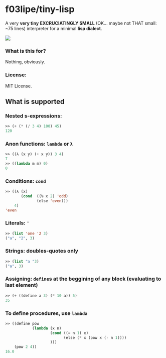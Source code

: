# f03lipe/tiny-lisp

A very **very tiny** **EXCRUCIATINGLY SMALL** (OK... maybe not THAT small: ~75 lines) interpreter for a minimal **lisp dialect**.

![](http://i.imgur.com/EgtTvTg.jpg)

### What is this for?
Nothing, obviously.

### License:
MIT License.

## What is supported

### Nested s-expressions: 

```lisp
>> (+ (* (/ 3 4) 100) 45)
120
```
### Anon functions: `lambda` or `λ`
```lisp
>> ((λ (x y) (+ x y)) 3 4)
7
>> ((lambda m m) 0)
0
```
### Conditions: `cond`
```lisp
>> ((λ (x)
       (cond  ((% x 2) 'odd)
              (else 'even)))
    4)
'even
```
### Literals: `'`
```lisp
>> (list 'one '2 3)
("a", "2", 3)
```
### Strings: doubles-quotes only
```lisp
>> (list "a "3)
("a", 3)
```
### Assigning: `define`s at the beggining of any block (evaluating to last element)
```lisp
>> (+ ((define a 3) (* 10 a)) 5)
35
```
### To define procedures, use `lambda`
```lisp
>> ((define pow
            (lambda (x n)
                    (cond ((= n 1) x)
                          (else (* x (pow x (- n 1))))
                    )))
    (pow 2 4))
16.0
```
